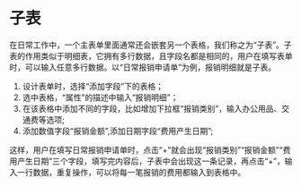 # 子表
在日常工作中，一个主表单里面通常还会嵌套另一个表格，我们称之为“子表”。子表的作用类似于明细表，它拥有多行数据，且字段名都是相同的，用户在填写表单时，可以输入任意多行数据。以“日常报销申请单”为例，报销明细就是子表。

 1. 设计表单时，选择“添加字段”下的表格；
 1. 选中表格，“属性”的描述中输入“报销明细”；
 1. 在该表格中添加不同的字段，比如增加下拉框“报销类别”，输入办公用品、交通费等选项;
 1.  添加数值字段“报销金额”,添加日期字段“费用产生日期”;
 
 这样，用户在填写日常报销申请单时，点击“+”就会出现“报销类别”“报销金额”“费用产生日期”三个字段，填写完内容后，子表中会出现这一条记录，再点击“+”，输入一行数据，重复操作，可以将每一笔报销的费用都输入到表格中。
